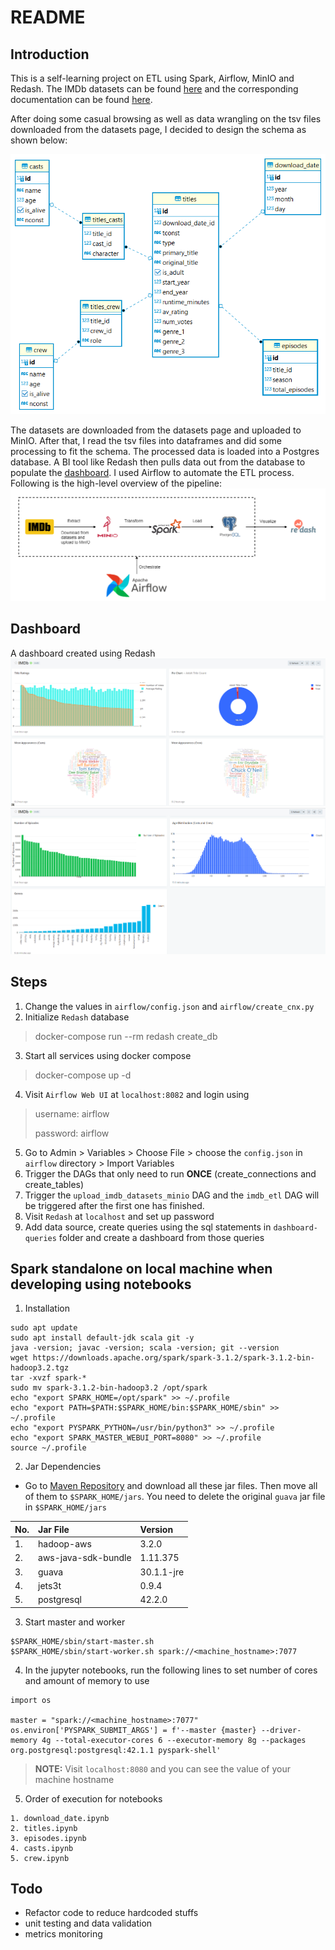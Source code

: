 # README

## Introduction
This is a self-learning project on ETL using Spark, Airflow, MinIO and Redash. The IMDb datasets can be found [here](https://datasets.imdbws.com/) and the corresponding documentation can be found [here](https://www.imdb.com/interfaces/). 

After doing some casual browsing as well as data wrangling on the tsv files downloaded from the datasets page, I decided to design the schema as shown below:
<p align="center">
  <img src="./images/schema.png" />
</p>

The datasets are downloaded from the datasets page and uploaded to MinIO. After that, I read the tsv files into dataframes and did some processing to fit the schema. The processed data is loaded into a Postgres database. A BI tool like Redash then pulls data out from the database to populate the [dashboard](#dashboard). I used Airflow to automate the ETL process. Following is the high-level overview of the pipeline:\
![imdb-etl1](./images/imdb-etl.png)

## Dashboard
A dashboard created using Redash
![redash-1](./images/redash-1.png)
![redash-2](./images/redash-2.png)

## Steps
1. Change the values in `airflow/config.json` and `airflow/create_cnx.py`
2. Initialize `Redash` database
> docker-compose run --rm redash create_db
3. Start all services using docker compose
> docker-compose up -d 
4. Visit `Airflow Web UI` at `localhost:8082` and login using
> username: airflow
>
> password: airflow
5. Go to Admin > Variables > Choose File > choose the `config.json` in `airflow` directory > Import Variables
6. Trigger the DAGs that only need to run **ONCE** (create_connections and create_tables)
7. Trigger the `upload_imdb_datasets_minio` DAG and the `imdb_etl` DAG will be triggered after the first one has finished. 
8. Visit `Redash` at `localhost` and set up password
9. Add data source, create queries using the sql statements in `dashboard-queries` folder and create a dashboard from those queries

## Spark standalone on local machine when developing using notebooks
1. Installation
```
sudo apt update  
sudo apt install default-jdk scala git -y
java -version; javac -version; scala -version; git --version
wget https://downloads.apache.org/spark/spark-3.1.2/spark-3.1.2-bin-hadoop3.2.tgz
tar -xvzf spark-*
sudo mv spark-3.1.2-bin-hadoop3.2 /opt/spark
echo "export SPARK_HOME=/opt/spark" >> ~/.profile
echo "export PATH=$PATH:$SPARK_HOME/bin:$SPARK_HOME/sbin" >> ~/.profile
echo "export PYSPARK_PYTHON=/usr/bin/python3" >> ~/.profile
echo "export SPARK_MASTER_WEBUI_PORT=8080" >> ~/.profile
source ~/.profile
```

2. Jar Dependencies
- Go to [Maven Repository](https://mvnrepository.com/) and download all these jar files. Then move all of them to `$SPARK_HOME/jars`. You need to delete the original `guava` jar file in `$SPARK_HOME/jars`

| No. | Jar File            | Version       |
| :-  | :-                  | :-            |
| 1.  | hadoop-aws          | 3.2.0         |
| 2.  | aws-java-sdk-bundle | 1.11.375      |
| 3.  | guava               | 30.1.1-jre    |
| 4.  | jets3t              | 0.9.4         |
| 5.  | postgresql          | 42.2.0        |

3. Start master and worker 
```
$SPARK_HOME/sbin/start-master.sh
$SPARK_HOME/sbin/start-worker.sh spark://<machine_hostname>:7077 
```

4. In the jupyter notebooks, run the following lines to set number of cores and amount of memory to use
```
import os

master = "spark://<machine_hostname>:7077"  
os.environ['PYSPARK_SUBMIT_ARGS'] = f'--master {master} --driver-memory 4g --total-executor-cores 6 --executor-memory 8g --packages org.postgresql:postgresql:42.1.1 pyspark-shell'
```
> **__NOTE:__** Visit `localhost:8080` and you can see the value of your machine hostname

5. Order of execution for notebooks
```
1. download_date.ipynb
2. titles.ipynb
3. episodes.ipynb
4. casts.ipynb
5. crew.ipynb
```

## Todo
- Refactor code to reduce hardcoded stuffs
- unit testing and data validation
- metrics monitoring
